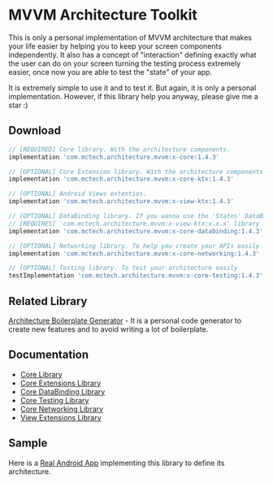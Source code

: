 # MVVM Architecture Toolkit
This is only a personal implementation of MVVM architecture that makes your life easier by helping you to keep your screen components independently. It also has a concept of "interaction" defining exactly what the user can do on your screen turning the testing process extremely easier, once now you are able to test the "state" of your app.

It is extremely simple to use it and to test it. But again, it is only a personal implementation. However, if this library help you anyway, please give me a star :)

## Download
```groovy
// [REQUIRED] Core library. With the architecture components.
implementation 'com.mctech.architecture.mvvm:x-core:1.4.3'

// [OPTIONAL] Core Estension library. With the architecture components extentions.
implementation 'com.mctech.architecture.mvvm:x-core-ktx:1.4.3'

// [OPTIONAL] Android Views extentios. 
implementation 'com.mctech.architecture.mvvm:x-view-ktx:1.4.3'

// [OPTIONAL] DataBinding library. If you wanna use the 'States' DataBinding adapters.
// [REQUIRES] 'com.mctech.architecture.mvvm:x-view-ktx:x.x.x' library
implementation 'com.mctech.architecture.mvvm:x-core-databinding:1.4.3'

// [OPTIONAL] Networking library. To help you create your APIs easily
implementation 'com.mctech.architecture.mvvm:x-core-networking:1.4.3'

// [OPTIONAL] Testing library. To test your architecture easily
testImplementation 'com.mctech.architecture.mvvm:x-core-testing:1.4.3'

``` 

## Related Library

[Architecture Boilerplate Generator]() - It is a personal code generator to create new features and to avoid writing a lot of boilerplate.

## Documentation
* [Core Library](https://github.com/MayconCardoso/Mvvm-Architecture-Toolkit/tree/master/library/core)
* [Core Extensions Library](https://github.com/MayconCardoso/Mvvm-Architecture-Toolkit/tree/master/library/core-extentions)
* [Core DataBinding Library](https://github.com/MayconCardoso/Mvvm-Architecture-Toolkit/tree/master/library/core-databinding)
* [Core Testing Library](https://github.com/MayconCardoso/Mvvm-Architecture-Toolkit/tree/master/library/core-testing)
* [Core Networking Library](https://github.com/MayconCardoso/Mvvm-Architecture-Toolkit/tree/master/library/core-networking)
* [View Extensions Library](https://github.com/MayconCardoso/Mvvm-Architecture-Toolkit/tree/master/library/view-extentions)

## Sample

Here is a [Real Android App](https://github.com/MayconCardoso/StockTradeTracking) implementing this library to define its architecture.
